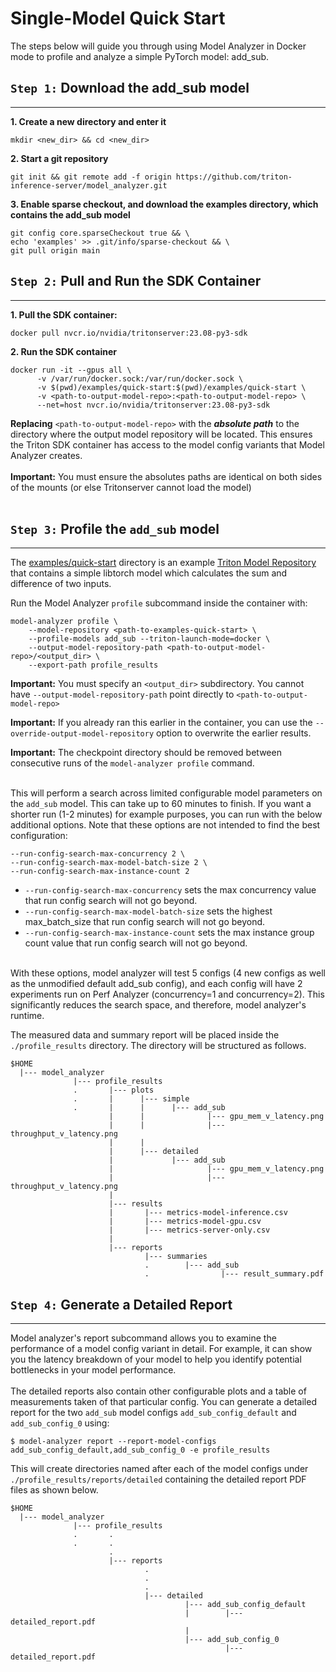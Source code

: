 <!--
Copyright (c) 2020-2023, NVIDIA CORPORATION & AFFILIATES. All rights reserved.

Licensed under the Apache License, Version 2.0 (the "License");
you may not use this file except in compliance with the License.
You may obtain a copy of the License at

    http://www.apache.org/licenses/LICENSE-2.0

Unless required by applicable law or agreed to in writing, software
distributed under the License is distributed on an "AS IS" BASIS,
WITHOUT WARRANTIES OR CONDITIONS OF ANY KIND, either express or implied.
See the License for the specific language governing permissions and
limitations under the License.
-->

# Single-Model Quick Start

The steps below will guide you through using Model Analyzer in Docker mode to profile and analyze a simple PyTorch model: add_sub.

## `Step 1:` Download the add_sub model

---

**1. Create a new directory and enter it**

```
mkdir <new_dir> && cd <new_dir>
```

**2. Start a git repository**

```
git init && git remote add -f origin https://github.com/triton-inference-server/model_analyzer.git
```

**3. Enable sparse checkout, and download the examples directory, which contains the add_sub model**

```
git config core.sparseCheckout true && \
echo 'examples' >> .git/info/sparse-checkout && \
git pull origin main
```

## `Step 2:` Pull and Run the SDK Container

---

**1. Pull the SDK container:**

```
docker pull nvcr.io/nvidia/tritonserver:23.08-py3-sdk
```

**2. Run the SDK container**

```
docker run -it --gpus all \
      -v /var/run/docker.sock:/var/run/docker.sock \
      -v $(pwd)/examples/quick-start:$(pwd)/examples/quick-start \
      -v <path-to-output-model-repo>:<path-to-output-model-repo> \
      --net=host nvcr.io/nvidia/tritonserver:23.08-py3-sdk
```

**Replacing** `<path-to-output-model-repo>` with the
**_absolute_ _path_** to the directory where the output model repository
will be located.
This ensures the Triton SDK container has access to the model
config variants that Model Analyzer creates.<br><br>
**Important:** You must ensure the absolutes paths are identical on both sides of the mounts (or else Tritonserver cannot load the model)<br><br>

## `Step 3:` Profile the `add_sub` model

---

The [examples/quick-start](../examples/quick-start) directory is an example
[Triton Model Repository](https://github.com/triton-inference-server/server/blob/main/docs/user_guide/model_repository.md) that contains a simple libtorch model which calculates
the sum and difference of two inputs.

Run the Model Analyzer `profile` subcommand inside the container with:

```
model-analyzer profile \
    --model-repository <path-to-examples-quick-start> \
    --profile-models add_sub --triton-launch-mode=docker \
    --output-model-repository-path <path-to-output-model-repo>/<output_dir> \
    --export-path profile_results
```

**Important:** You must specify an `<output_dir>` subdirectory. You cannot have `--output-model-repository-path` point directly to `<path-to-output-model-repo>`

**Important:** If you already ran this earlier in the container, you can use the `--override-output-model-repository` option to overwrite the earlier results.

**Important:** The checkpoint directory should be removed between consecutive runs of
the `model-analyzer profile` command.<br><br>

This will perform a search across limited configurable model parameters on the
`add_sub` model. This can take up to 60 minutes to finish. If you want a shorter
run (1-2 minutes) for example purposes, you can run with the below additional
options. Note that these options are not intended to find the best
configuration:

```
--run-config-search-max-concurrency 2 \
--run-config-search-max-model-batch-size 2 \
--run-config-search-max-instance-count 2
```

- `--run-config-search-max-concurrency` sets the max concurrency value that run
  config search will not go beyond. <br>
- `--run-config-search-max-model-batch-size` sets the highest max_batch_size that run config search will not go beyond.
- `--run-config-search-max-instance-count`
  sets the max instance group count value that run config search will not go beyond.<br><br>

With these options, model analyzer will test 5 configs (4 new configs as well as the unmodified default add_sub config), and each config will have 2 experiments run on Perf Analyzer (concurrency=1 and concurrency=2). This significantly reduces the search space, and therefore, model analyzer's runtime.

The measured data and summary report will be placed inside the
`./profile_results` directory. The directory will be structured as follows.

```
$HOME
  |--- model_analyzer
              |--- profile_results
              .       |--- plots
              .       |      |--- simple
              .       |      |      |--- add_sub
                      |      |              |--- gpu_mem_v_latency.png
                      |      |              |--- throughput_v_latency.png
                      |      |
                      |      |--- detailed
                      |             |--- add_sub
                      |                     |--- gpu_mem_v_latency.png
                      |                     |--- throughput_v_latency.png
                      |
                      |--- results
                      |       |--- metrics-model-inference.csv
                      |       |--- metrics-model-gpu.csv
                      |       |--- metrics-server-only.csv
                      |
                      |--- reports
                              |--- summaries
                              .        |--- add_sub
                              .                |--- result_summary.pdf
```

## `Step 4:` Generate a Detailed Report

---

Model analyzer's report subcommand allows you to examine the performance of a
model config variant in detail. For example, it can show you the latency
breakdown of your model to help you identify potential bottlenecks in your model
performance.<br><br>
The detailed reports also contain other configurable plots and a
table of measurements taken of that particular config. You can generate a
detailed report for the two `add_sub` model configs `add_sub_config_default` and
`add_sub_config_0` using:

```
$ model-analyzer report --report-model-configs add_sub_config_default,add_sub_config_0 -e profile_results
```

This will create directories named after each of the model configs under
`./profile_results/reports/detailed` containing the detailed report PDF files as
shown below.

```
$HOME
  |--- model_analyzer
              |--- profile_results
              .       .
              .       .
                      .
                      |--- reports
                              .
                              .
                              .
                              |--- detailed
                                       |--- add_sub_config_default
                                       |        |--- detailed_report.pdf
                                       |
                                       |--- add_sub_config_0
                                                |--- detailed_report.pdf

```
